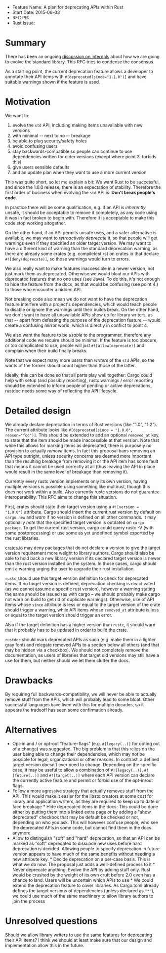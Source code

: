 - Feature Name: A plan for deprecating APIs within Rust
- Start Date: 2015-06-03
- RFC PR: 
- Rust Issue: 

# Summary

There has been an ongoing [discussion on 
internals](https://internals.rust-lang.org/t/thoughts-on-aggressive-deprecation-in-libstd/2176/55) 
about how we are going to evolve the standard library. This RFC tries 
to condense the consensus.

As a starting point, the current deprecation feature allows a developer
to annotate their API items with `#[deprecated(since="1.1.0")]` and
have suitable warnings shown if the feature is used.

# Motivation

We want to:

1. evolve the `std` API, including making items unavailable with new 
versions
2. with minimal -- next to no -- breakage
3. be able to plug security/safety holes 
4. avoid confusing users
5. stay backwards-compatible so people can continue to use dependencies 
written for older versions (except where point 3. forbids this)
6. give users sensible defaults
7. and an update plan when they want to use a more current version

This was quite short, so let me explain a bit: We want Rust to be
successful, and since the 1.0.0 release, there is an expectation of
stability. Therefore the first order of business when evolving the
`std` API is: **Don't break people's code**. 

In practice there will be some qualification, e.g. if an API is
*inherently* unsafe, it should be acceptable to remove it completely,
as any code using it was in fact broken to begin with. Therefore it is
acceptable to make this code stop working altogether.

On the other hand, if an API permits unsafe uses, and a safer 
alternative is available, we may want to *retroactively deprecate* it, 
so that people will get warnings even if they specified an older target 
version. We may want to have a different kind of warning than the 
standard deprecation warning, as there are already some crates (e.g. 
compiletest.rs) on crates.io that declare `#![deny(deprecate)]`, so 
those warnings would turn to errors. 

We also really want to make features inaccessible in a newer version, 
not just mark them as deprecated. Otherwise we would bloat our APIs 
with deprecated features that no one uses (see Java). To do this, it's 
not enough to hide the feature from the docs, as that would be 
confusing (see point 4.) to those who encounter a hidden API.

Not breaking code also mean we do not want to have the deprecation 
feature interfere with a project's dependencies, which would teach 
people to disable or ignore the warnings until their builds break. On
the other hand, we don't want to have all unavailable APIs show up
for library writers, as that -- apart from defeating the purpose of the
deprecation feature -- would create a confusing mirror world, 
which is directly in conflict to point 4.

We also want the feature to be *usable* to the programmer, therefore
any additional code we require should be minimal. If the feature is too
obscure, or too complicated to use, people will just 
`#![allow(deprecate)]` and complain when their build finally breaks.

Note that we expect many more *users* than *writers* of the `std` APIs,
so the wants of the former should count higher than those of the latter.

Ideally, this can be done so that all parts play well together: Cargo 
could help with setup (and possibly reporting), rustc warnings / error 
reporting should be extended to inform people of pending or active 
deprecations, rustdoc needs some way of reflecting the API lifecycle.

# Detailed design

We already declare deprecation in terms of Rust versions (like "1.0", 
"1.2"). The current attribute looks like `#[deprecated(since = "1.0.0", 
reason="foo")]`. This should be extended to add an optional 
`removed_at` key, to state that the item should be made inaccessible at 
that version. Note that while this allows for marking items as 
deprecated, there is purposely no provision to actually *remove* items. 
In fact this proposal bans removing an API type outright, unless 
security concerns are deemed more important than the resulting breakage 
from removing it or the API item has some fault that means it cannot be 
used correctly at all (thus leaving the API in place would result in 
the same level of breakage than removing it).

Currently every rustc version implements only its own version, having 
multiple versions is possible using something like multirust, though 
this does not work within a build. Also currently rustc versions do not 
guarantee interoperability. This RFC aims to change this situation.

First, crates should state their target version using a `#![version = 
"1.0.0"]` attribute. Cargo should insert the current rust version by 
default on `cargo new` and *warn* if no version is defined on all other 
commands. It may optionally *note* that the specified target version is 
outdated on `cargo package`. To get the current rust version, cargo
could query rustc -V (with some postprocessing) or use some as yet
undefined symbol exported by the rust libraries.

[crates.io](https://crates.io) may deny 
packages that do not declare a version to give the target version 
requirement more weight to library authors. Cargo should also be able 
to hold back a new library version if its declared target version is 
newer than the rust version installed on the system. In those cases, 
cargo should emit a warning urging the user to upgrade their rust 
installation.

`rustc` should use this target version definition to check for 
deprecated items. If no target version is defined, deprecation checking 
is deactivated (as we cannot assume a specific rust version), however a 
warning stating the same should be issued (as with cargo – we should 
probably make cargo not warn on build to get rid of duplicate 
warnings). Otherwise, use of API items whose `since` attribute is less 
or equal to the target version of the crate should trigger a warning, 
while API items whose `removed_at` attribute is less or equal to the 
target version should trigger an error. 

Also if the target definition has a higher version than `rustc`, it
should warn that it probably has to be updated in order to build the
crate.

`rustdoc` should mark deprecated APIs as such (e.g. make them in a 
lighter gray font) and relegate removed APIs to a section below all 
others (and that may be hidden via a checkbox). We should not 
completely remove the documentation, as users of libraries that target 
old versions may still have a use for them, but neither should we let 
them clutter the docs. 

# Drawbacks

By requiring full backwards-compatibility, we will never be able to 
actually remove stuff from the APIs, which will probably lead to some 
bloat. Other successful languages have lived with this for multiple 
decades, so it appears the tradeoff has seen some confirmation already. 

# Alternatives

* Opt-in and / or opt-out "feature-flags" (e.g. `#[legacy(..)]` for 
opting out of a change) was suggested. The big problem is that this 
relies on the user being able to change their dependencies, which may 
not be possible for legal, organizational or other reasons. In 
contrast, a defined target version doesn't ever need to change. 
Depending on the specific case, it may be useful to allow a combination 
of `#![legacy(..)]`, `#![future(..)]` and `#![target(..)]` where each 
API version can declare the currently active feature and permit or
forbid use of the opt-in/out flags.
* Follow a more agressive strategy that actually removes stuff from the 
API. This would make it easier for the libstd creators at some cost for 
library and application writers, as they are required to keep up to 
date or face breakage * Hide deprecated items in the docs: This could 
be done either by putting them into a linked extra page or by adding a 
"show deprecated" checkbox that may be default be checked or not, 
depending on who you ask. This will however confuse people, who see the 
deprecated APIs in some code, but cannot find them in the docs anymore 
* Allow to distinguish "soft" and "hard" deprecation, so that an API 
can be marked as "soft" deprecated to dissuade new uses before hard 
deprecation is decided. Allowing people to specify deprecation in 
future version appears to have much of the same benefits without 
needing a new attribute key. * Decide deprecation on a per-case basis. 
This is what we do now. The proposal just adds a well-defined process 
to it * Never deprecate anything. Evolve the API by adding stuff only. 
Rust would be crushed by the weight of its own cruft before 2.0 even 
has a chance to land. Users will be uncertain which APIs to use * We 
could extend the deprecation feature to cover libraries. As Cargo.toml 
already defines the target versions of dependencies (unless declared as 
`"*"`), we could use much of the same machinery to allow library 
authors to join the process

# Unresolved questions

Should we allow library writers to use the same features for 
deprecating their API items? I think we should at least make sure that
our design and implementation allow this in the future.
